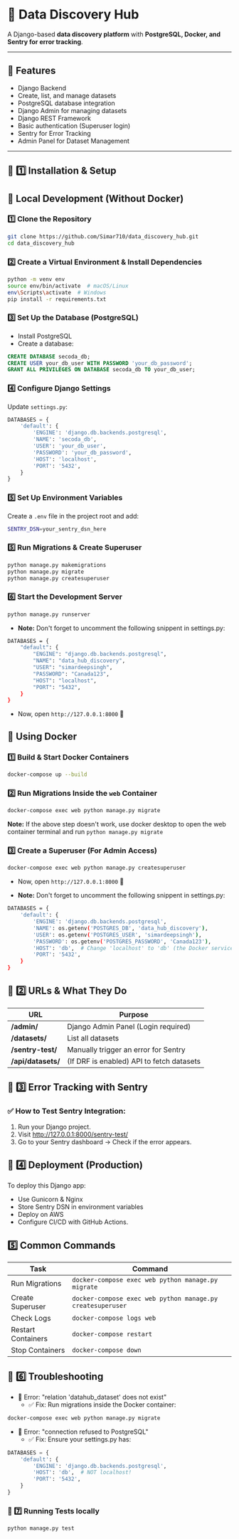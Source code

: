 #  🚀 Data Discovery Hub


A Django-based **data discovery platform** with **PostgreSQL, Docker, and Sentry for error tracking**.

---

## 🚀 Features
- Django Backend
- Create, list, and manage datasets
- PostgreSQL database integration
- Django Admin for managing datasets
- Django REST Framework
- Basic authentication (Superuser login)
- Sentry for Error Tracking
- Admin Panel for Dataset Management

---

## 📌 1️⃣ Installation & Setup

## **🔹 Local Development (Without Docker)**
### 1️⃣ Clone the Repository
```bash
git clone https://github.com/Simar710/data_discovery_hub.git
cd data_discovery_hub
```

### 2️⃣ Create a Virtual Environment & Install Dependencies
```bash
python -m venv env
source env/bin/activate  # macOS/Linux
env\Scripts\activate  # Windows
pip install -r requirements.txt
```

### 3️⃣ Set Up the Database (PostgreSQL)
- Install PostgreSQL
- Create a database:
```sql
CREATE DATABASE secoda_db;
CREATE USER your_db_user WITH PASSWORD 'your_db_password';
GRANT ALL PRIVILEGES ON DATABASE secoda_db TO your_db_user;
```

### 4️⃣ Configure Django Settings
Update `settings.py`:

```python
DATABASES = {
    'default': {
        'ENGINE': 'django.db.backends.postgresql',
        'NAME': 'secoda_db',
        'USER': 'your_db_user',
        'PASSWORD': 'your_db_password',
        'HOST': 'localhost',
        'PORT': '5432',
    }
}
```

### 5️⃣ Set Up Environment Variables
Create a `.env` file in the project root and add:

```bash
SENTRY_DSN=your_sentry_dsn_here
```

### 5️⃣ Run Migrations & Create Superuser
```bash
python manage.py makemigrations
python manage.py migrate
python manage.py createsuperuser
```

### 6️⃣ Start the Development Server

```bash
python manage.py runserver
```

- **Note:** Don't forget to uncomment the following snippent in settings.py:
```bash
DATABASES = {
    "default": {
        "ENGINE": "django.db.backends.postgresql",
        "NAME": "data_hub_discovery",
        "USER": "simardeepsingh",
        "PASSWORD": "Canada123",
        "HOST": "localhost",
        "PORT": "5432",
    }
}
```

- Now, open `http://127.0.0.1:8000` 🚀

## **🔹 Using Docker**

### 1️⃣ Build & Start Docker Containers
```bash
docker-compose up --build
```

### 2️⃣ Run Migrations Inside the `web` Container
```bash
docker-compose exec web python manage.py migrate
```
**Note:** If the above step doesn't work, use docker desktop to open the web container terminal and run `python manage.py migrate`

### 3️⃣ Create a Superuser (For Admin Access)
```bash
docker-compose exec web python manage.py createsuperuser
```

- Now, open `http://127.0.0.1:8000` 🚀

- **Note:** Don't forget to uncomment the following snippent in settings.py:
```bash
DATABASES = {
    'default': {
        'ENGINE': 'django.db.backends.postgresql',
        'NAME': os.getenv('POSTGRES_DB', 'data_hub_discovery'),
        'USER': os.getenv('POSTGRES_USER', 'simardeepsingh'),
        'PASSWORD': os.getenv('POSTGRES_PASSWORD', 'Canada123'),
        'HOST': 'db',  # Change 'localhost' to 'db' (the Docker service name)
        'PORT': '5432',
    }
}
```

## 📌 2️⃣ URLs & What They Do

| URL            | Purpose                                                       |
|----------------|---------------------------------------------------------------|
| **/admin/**     | Django Admin Panel (Login required)                          |
| **/datasets/**  | List all datasets                                            |
| **/sentry-test/** | Manually trigger an error for Sentry                       |
| **/api/datasets/** | (If DRF is enabled) API to fetch datasets                  |

## 📌 3️⃣ Error Tracking with Sentry

### ✅ How to Test Sentry Integration:

1. Run your Django project.
2. Visit http://127.0.0.1:8000/sentry-test/
3. Go to your Sentry dashboard → Check if the error appears.

## 📌 4️⃣ Deployment (Production)
To deploy this Django app:
- Use Gunicorn & Nginx
- Store Sentry DSN in environment variables
- Deploy on AWS
- Configure CI/CD with GitHub Actions.

## 5️⃣ Common Commands

| Task                | Command                                                        |
|---------------------|----------------------------------------------------------------|
| Run Migrations      | `docker-compose exec web python manage.py migrate`             |
| Create Superuser    | `docker-compose exec web python manage.py createsuperuser`     |
| Check Logs          | `docker-compose logs web`                                     |
| Restart Containers  | `docker-compose restart`                                      |
| Stop Containers     | `docker-compose down`                                          |

## 📌 6️⃣ Troubleshooting
- 🚨 Error: "relation 'datahub_dataset' does not exist"
  - ✅ Fix: Run migrations inside the Docker container:
```bash
docker-compose exec web python manage.py migrate
```

- 🚨 Error: "connection refused to PostgreSQL"
  - ✅ Fix: Ensure your settings.py has:

```python
DATABASES = {
    'default': {
        'ENGINE': 'django.db.backends.postgresql',
        'HOST': 'db',  # NOT localhost!
        'PORT': '5432',
    }
}
```

### 📌 7️⃣ Running Tests locally
```bash
python manage.py test
```